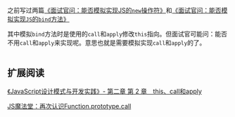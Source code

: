 之前写过两篇[《面试官问：能否模拟实现JS的`new`操作符》](https://juejin.im/post/5bde7c926fb9a049f66b8b52)和[《面试官问：能否模拟实现`JS`的`bind`方法》](https://juejin.im/post/5bec4183f265da616b1044d7)

其中模拟`bind`方法时是使用的`call`和`apply`修改`this`指向。但面试官可能问：能否不用`call`和`apply`来实现呢。意思也就是需要模拟实现`call`和`apply`的了。

```
```

##

##

##


## 扩展阅读
[《JavaScript设计模式与开发实践》- 第二章 第 2 章　this、call和apply](http://www.ituring.com.cn/book/tupubarticle/7768)

[JS魔法堂：再次认识Function.prototype.call](https://cloud.tencent.com/developer/article/1023535)